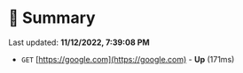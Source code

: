 # 📖 Summary
Last updated: **11/12/2022, 7:39:08 PM**

- `GET` [https://google.com](https://google.com) - **Up** (171ms)

